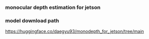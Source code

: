 ### monocular depth estimation for jetson

### model download path 

https://huggingface.co/daegyu93/monodepth_for_jetson/tree/main